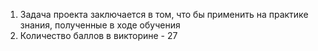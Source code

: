 1) Задача проекта заключается в том, что бы применить на практике знания, полученные в ходе обучения
2) Количество баллов в викторине - 27

